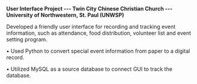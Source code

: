 **User Interface Project --- Twin City Chinese Christian Church --- University of Northwestern, St. Paul (UNWSP)**
  
  Developed a friendly user interface for recording and tracking event information, such as attendance, food distribution, volunteer list and event setting program.
  
•	Used Python to convert special event information from paper to a digital record.

•	Utilized MySQL as a source database to connect GUI to track the database. 
